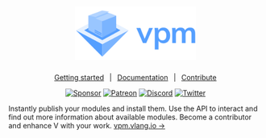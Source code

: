 <h1 align="center">
    <a href="https://vpm.vlang.io">
        <img width='240' alt='V Package Manager' src='.github/assets/vpm.svg'>
    </a>
</h1>

<div align="center">

[Getting started][GettingStarted]
&ensp;|&ensp;
[Documentation][Docs]
&ensp;|&ensp;
[Contribute][Contribute]

[![Sponsor][SponsorBadge]][SponsorUrl]
[![Patreon][PatreonBadge]][PatreonUrl]
[![Discord][DiscordBadge]][DiscordUrl]
[![Twitter][TwitterUrl]][TwitterBadge]
</div>

Instantly publish your modules and install them. Use the API to interact and find out more information about available modules. Become a contributor and enhance V with your work. [vpm.vlang.io →][vpm]

<!-- Reference links -->
[vpm]: https://vpm.vlang.io
[GettingStarted]: https://vpm.vlang.io/docs/getting-started
[Docs]: https://vpm.vlang.io/docs
[Contribute]: .github/CONTRIBUTING.md

<!-- Badges -->
[SponsorBadge]: https://camo.githubusercontent.com/da8bc40db5ed31e4b12660245535b5db67aa03ce/68747470733a2f2f696d672e736869656c64732e696f2f7374617469632f76313f6c6162656c3d53706f6e736f72266d6573736167653d254532253944254134266c6f676f3d476974487562
[PatreonBadge]: https://img.shields.io/endpoint.svg?url=https%3A%2F%2Fshieldsio-patreon.vercel.app%2Fapi%3Fusername%3Dvlang%26type%3Dpledges
[DiscordBadge]: https://img.shields.io/discord/592103645835821068?label=Discord&logo=discord&logoColor=white
[TwitterBadge]: https://twitter.com/v_language

<!-- Socials -->
[DiscordUrl]: https://discord.gg/vlang "Official Discord Server"
[PatreonUrl]: https://patreon.com/vlang "Support on Patreon"
[SponsorUrl]: https://github.com/sponsors/medvednikov "Sponsor on Github"
[TwitterUrl]: https://img.shields.io/twitter/follow/v_language.svg?style=flatl&label=Follow&logo=twitter&logoColor=white&color=1da1f2 "Official Twitter"
